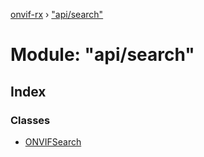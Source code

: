 [onvif-rx](../README.md) › ["api/search"](_api_search_.md)

# Module: "api/search"

## Index

### Classes

* [ONVIFSearch](../classes/_api_search_.onvifsearch.md)
